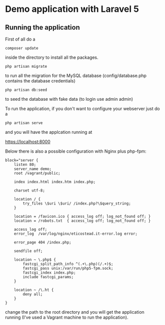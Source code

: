 # Demo application with Laravel 5


## Running the application

First of all do a

```
composer update
```

inside the directory to install all the packages.

```
php artisan migrate
```

to run all the migration for the MySQL database (config/database.php contains the 
database credentials)

```
php artisan db:seed
```

to seed the database with fake data (to login use admin admin)


To run the application, if you don't want to configure your webserver
just do a

```
php artisan serve
```

and you will have the applcation running at

[https://localhost:8000](https://localhost:8000)


Below there is also a possible configuration with Nginx plus php-fpm:

```
block="server {
    listen 80;
    server_name demo;
    root /vagrant/public;

    index index.html index.htm index.php;

    charset utf-8;

    location / {
        try_files \$uri \$uri/ /index.php?\$query_string;
    }

    location = /favicon.ico { access_log off; log_not_found off; }
    location = /robots.txt  { access_log off; log_not_found off; }

    access_log off;
    error_log  /var/log/nginx/eticostead.it-error.log error;

    error_page 404 /index.php;

    sendfile off;

    location ~ \.php$ {
        fastcgi_split_path_info ^(.+\.php)(/.+)$;
        fastcgi_pass unix:/var/run/php5-fpm.sock;
        fastcgi_index index.php;
        include fastcgi_params;
    }

    location ~ /\.ht {
        deny all;
    }
}
```
change the path to the root directory
and you will get the application running (I've used a Vagrant machine to run the application).

